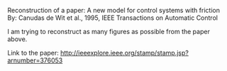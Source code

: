Reconstruction of a paper: A new model for control systems with friction  
By: Canudas de Wit et al., 1995, IEEE Transactions on Automatic Control  

I am trying to reconstruct as many figures as possible from the paper above.  

Link to the paper: http://ieeexplore.ieee.org/stamp/stamp.jsp?arnumber=376053  